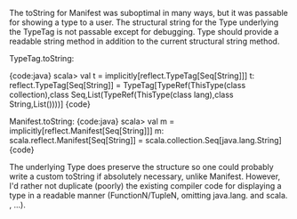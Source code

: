 The toString for Manifest was suboptimal in many ways, but it was passable for showing a type to a user.  The structural string for the Type underlying the TypeTag is not passable except for debugging.  Type should provide a readable string method in addition to the current structural string method.

TypeTag.toString:

{code:java}
scala> val t = implicitly[reflect.TypeTag[Seq[String]]]
t: reflect.TypeTag[Seq[String]] = TypeTag[TypeRef(ThisType(class collection),class Seq,List(TypeRef(ThisType(class lang),class String,List())))]
{code}

Manifest.toString:
{code:java}
scala> val m = implicitly[reflect.Manifest[Seq[String]]]
m: scala.reflect.Manifest[Seq[String]] = scala.collection.Seq[java.lang.String]
{code}

The underlying Type does preserve the structure so one could probably write a custom toString if absolutely necessary, unlike Manifest.  However, I'd rather not duplicate (poorly) the existing compiler code for displaying a type in a readable manner (FunctionN/TupleN, omitting java.lang. and scala. , ...).
